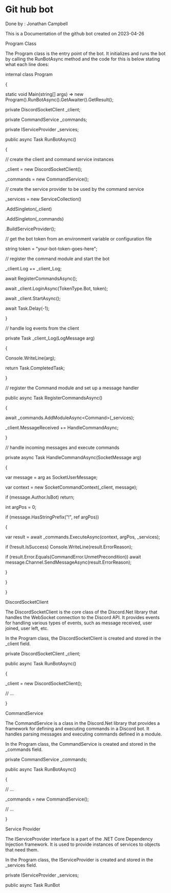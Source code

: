 # Git hub bot

Done by : Jonathan Campbell

This is a Documentation of the github bot created on 2023-04-26

Program Class

The Program class is the entry point of the bot. It initializes and runs the bot by calling the RunBotAsync method and the code for this is below stating what each line does:

internal class Program

{

static void Main(string[] args) =\> new Program().RunBotAsync().GetAwaiter().GetResult();

private DiscordSocketClient \_client;

private CommandService \_commands;

private IServiceProvider \_services;

public async Task RunBotAsync()

{

// create the client and command service instances

\_client = new DiscordSocketClient();

\_commands = new CommandService();

// create the service provider to be used by the command service

\_services = new ServiceCollection()

.AddSingleton(\_client)

.AddSingleton(\_commands)

.BuildServiceProvider();

// get the bot token from an environment variable or configuration file

string token = "your-bot-token-goes-here";

// register the command module and start the bot

\_client.Log += \_client\_Log;

await RegisterCommandsAsync();

await \_client.LoginAsync(TokenType.Bot, token);

await \_client.StartAsync();

await Task.Delay(-1);

}

// handle log events from the client

private Task \_client\_Log(LogMessage arg)

{

Console.WriteLine(arg);

return Task.CompletedTask;

}

// register the Command module and set up a message handler

public async Task RegisterCommandsAsync()

{

await \_commands.AddModuleAsync\<Command\>(\_services);

\_client.MessageReceived += HandleCommandAsync;

}

// handle incoming messages and execute commands

private async Task HandleCommandAsync(SocketMessage arg)

{

var message = arg as SocketUserMessage;

var context = new SocketCommandContext(\_client, message);

if (message.Author.IsBot) return;

int argPos = 0;

if (message.HasStringPrefix("!", ref argPos))

{

var result = await \_commands.ExecuteAsync(context, argPos, \_services);

if (!result.IsSuccess) Console.WriteLine(result.ErrorReason);

if (result.Error.Equals(CommandError.UnmetPrecondition)) await message.Channel.SendMessageAsync(result.ErrorReason);

}

}

}

DiscordSocketClient

The DiscordSocketClient is the core class of the Discord.Net library that handles the WebSocket connection to the Discord API. It provides events for handling various types of events, such as message received, user joined, user left, etc.

In the Program class, the DiscordSocketClient is created and stored in the \_client field.

private DiscordSocketClient \_client;

public async Task RunBotAsync()

{

\_client = new DiscordSocketClient();

// ...

}

CommandService

The CommandService is a class in the Discord.Net library that provides a framework for defining and executing commands in a Discord bot. It handles parsing messages and executing commands defined in a module.

In the Program class, the CommandService is created and stored in the \_commands field.

private CommandService \_commands;

public async Task RunBotAsync()

{

// ...

\_commands = new CommandService();

// ...

}

Service Provider

The IServiceProvider interface is a part of the .NET Core Dependency Injection framework. It is used to provide instances of services to objects that need them.

In the Program class, the IServiceProvider is created and stored in the \_services field.

private IServiceProvider \_services;

public async Task RunBot